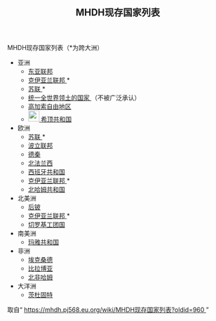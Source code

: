 <section id="mw-content">
 <div class="cosmos-pageAligned mw-body" id="content">
  <a id="top">
  </a>
  <header id="cosmos-page-header">
   <div id="cosmos-header-articleHeader">
    <h1 class="firstHeading" id="firstHeading">
     <span id="cosmos-title-text">
      <span class="mw-page-title-main">
       MHDH现存国家列表
      </span>
     </span>
     <div class="mw-indicators">
     </div>
    </h1>
   </div>
  </header>
  <div class="cosmos-articleContainer">
   <article id="cosmos-pageBody-content">
    <div id="cosmos-pageContent-subtitle">
     <div id="mw-content-subtitle">
     </div>
    </div>
    <div id="siteNotice">
     <!-- CentralNotice -->
    </div>
    <div class="mw-body-content mw-content-ltr" dir="ltr" id="mw-content-text" lang="zh">
     <div class="mw-parser-output">
      <p>
       MHDH现存国家列表（*为跨大洲）
      </p>
      <ul>
       <li>
        亚洲
        <ul>
         <li>
          <a href="//mhdh.pj568.eu.org/wiki/%E4%B8%9C%E4%BA%9A%E8%81%94%E9%82%A6" title="东亚联邦">
           东亚联邦
          </a>
         </li>
         <li>
          <a href="//mhdh.pj568.eu.org/wiki/%E5%85%8B%E4%BC%8A%E4%BA%9A%E5%85%B0%E8%81%94%E9%82%A6" title="克伊亚兰联邦">
           克伊亚兰联邦
          </a>
          *
         </li>
         <li>
          <a class="new" href="//mhdh.pj568.eu.org/wiki/%E8%8B%8F%E8%81%94?action=edit&amp;redlink=1" title="苏联（页面不存在）">
           苏联
          </a>
          *
         </li>
         <li>
          <a class="new" href="//mhdh.pj568.eu.org/wiki/%E7%BB%9F%E4%B8%80%E5%85%A8%E4%B8%96%E7%95%8C%E9%A2%86%E5%9C%9F%E7%9A%84%E5%9B%BD%E5%AE%B6?action=edit&amp;redlink=1" title="统一全世界领土的国家（页面不存在）">
           统一全世界领土的国家
          </a>
          （不被广泛承认）
         </li>
         <li>
          <a class="new" href="//mhdh.pj568.eu.org/wiki/%E9%AB%98%E5%8A%A0%E7%B4%A2%E8%87%AA%E7%94%B1%E5%9C%B0%E5%8C%BA?action=edit&amp;redlink=1" title="高加索自由地区（页面不存在）">
           高加索自由地区
          </a>
         </li>
         <li>
          <span class="mw-default-size" typeof="mw:File">
           <a class="mw-file-description" href="//mhdh.pj568.eu.org/wiki/File:Xdi8.png">
            <img class="mw-file-element" decoding="async" height="25" src="//static.miraheze.org/hamuddaolihumanlinewikiwiki/f/f6/Xdi8.png" width="25"/>
           </a>
          </span>
          <a href="//mhdh.pj568.eu.org/wiki/%E5%B8%8C%E9%A1%B6%E5%85%B1%E5%92%8C%E5%9B%BD" title="希顶共和国">
           希顶共和国
          </a>
         </li>
        </ul>
       </li>
       <li>
        欧洲
        <ul>
         <li>
          <a class="new" href="//mhdh.pj568.eu.org/wiki/%E8%8B%8F%E8%81%94?action=edit&amp;redlink=1" title="苏联（页面不存在）">
           苏联
          </a>
          *
         </li>
         <li>
          <a class="new" href="//mhdh.pj568.eu.org/wiki/%E6%B3%A2%E7%AB%8B%E8%81%94%E9%82%A6?action=edit&amp;redlink=1" title="波立联邦（页面不存在）">
           波立联邦
          </a>
         </li>
         <li>
          <a class="new" href="//mhdh.pj568.eu.org/wiki/%E5%BE%B7%E7%A7%A6?action=edit&amp;redlink=1" title="德秦（页面不存在）">
           德秦
          </a>
         </li>
         <li>
          <a class="new" href="//mhdh.pj568.eu.org/wiki/%E5%8C%97%E6%B3%95%E5%85%B0%E8%A5%BF?action=edit&amp;redlink=1" title="北法兰西（页面不存在）">
           北法兰西
          </a>
         </li>
         <li>
          <a class="new" href="//mhdh.pj568.eu.org/wiki/%E8%A5%BF%E7%8F%AD%E7%89%99%E5%85%B1%E5%92%8C%E5%9B%BD?action=edit&amp;redlink=1" title="西班牙共和国（页面不存在）">
           西班牙共和国
          </a>
         </li>
         <li>
          <a href="//mhdh.pj568.eu.org/wiki/%E5%85%8B%E4%BC%8A%E4%BA%9A%E5%85%B0%E8%81%94%E9%82%A6" title="克伊亚兰联邦">
           克伊亚兰联邦
          </a>
          *
         </li>
         <li>
          <a class="new" href="//mhdh.pj568.eu.org/wiki/%E5%8C%97%E5%93%88%E5%A7%86%E5%85%B1%E5%92%8C%E5%9B%BD?action=edit&amp;redlink=1" title="北哈姆共和国（页面不存在）">
           北哈姆共和国
          </a>
         </li>
        </ul>
       </li>
       <li>
        北美洲
        <ul>
         <li>
          <a class="new" href="//mhdh.pj568.eu.org/wiki/%E5%90%8E%E9%93%8D?action=edit&amp;redlink=1" title="后铍（页面不存在）">
           后铍
          </a>
         </li>
         <li>
          <a href="//mhdh.pj568.eu.org/wiki/%E5%85%8B%E4%BC%8A%E4%BA%9A%E5%85%B0%E8%81%94%E9%82%A6" title="克伊亚兰联邦">
           克伊亚兰联邦
          </a>
          *
         </li>
         <li>
          <a href="//mhdh.pj568.eu.org/wiki/%E5%88%87%E7%BD%97%E5%9F%BA%E5%85%B1%E5%92%8C%E5%9B%BD" title="切罗基共和国">
           切罗基工团国
          </a>
         </li>
        </ul>
       </li>
       <li>
        南美洲
        <ul>
         <li>
          <a class="new" href="//mhdh.pj568.eu.org/wiki/%E7%8E%9B%E9%9B%85%E5%85%B1%E5%92%8C%E5%9B%BD?action=edit&amp;redlink=1" title="玛雅共和国（页面不存在）">
           玛雅共和国
          </a>
         </li>
        </ul>
       </li>
       <li>
        非洲
        <ul>
         <li>
          <a class="new" href="//mhdh.pj568.eu.org/wiki/%E5%9F%83%E5%85%8B%E6%A1%91%E5%BE%B7?action=edit&amp;redlink=1" title="埃克桑德（页面不存在）">
           埃克桑德
          </a>
         </li>
         <li>
          <a class="new" href="//mhdh.pj568.eu.org/wiki/%E6%AF%94%E6%8B%89%E5%8D%9A%E4%BA%9A?action=edit&amp;redlink=1" title="比拉博亚（页面不存在）">
           比拉博亚
          </a>
         </li>
         <li>
          <a class="new" href="//mhdh.pj568.eu.org/wiki/%E5%8C%97%E9%9D%9E%E5%93%88%E5%A7%86?action=edit&amp;redlink=1" title="北非哈姆（页面不存在）">
           北非哈姆
          </a>
         </li>
        </ul>
       </li>
       <li>
        大洋洲
        <ul>
         <li>
          <a href="//mhdh.pj568.eu.org/wiki/%E8%8C%A8%E6%9D%9C%E5%9B%BA%E7%89%B9" title="茨杜固特">
           茨杜固特
          </a>
         </li>
        </ul>
       </li>
      </ul>
      <!-- 
NewPP limit report
Parsed by mw162
Cached time: 20240218070542
Cache expiry: 604800
Reduced expiry: false
Complications: []
CPU time usage: 0.030 seconds
Real time usage: 0.031 seconds
Preprocessor visited node count: 19/1000000
Post‐expand include size: 0/2097152 bytes
Template argument size: 0/2097152 bytes
Highest expansion depth: 2/100
Expensive parser function count: 0/99
Unstrip recursion depth: 0/20
Unstrip post‐expand size: 6/5000000 bytes
-->
      <!--
Transclusion expansion time report (%,ms,calls,template)
100.00%    0.000      1 -total
-->
      <!-- Saved in parser cache with key hamuddaolihumanlinewikiwiki:pcache:idhash:2-0!canonical!zh!groups=* and timestamp 20240218070544 and revision id 960. Rendering was triggered because: edit-page
 -->
     </div>
     <noscript>
      <img alt="" height="1" src="https://mhdh.pj568.eu.org/wiki/Special:CentralAutoLogin/start?type=1x1" style="border: none; position: absolute;" title="" width="1"/>
     </noscript>
    </div>
    <div class="printfooter">
     取自“
     <a dir="ltr" href="https://mhdh.pj568.eu.org/wiki/MHDH现存国家列表?oldid=960">
      https://mhdh.pj568.eu.org/wiki/MHDH现存国家列表?oldid=960
     </a>
     ”
    </div>
    <span id="cosmos-content-categories">
     <div class="catlinks catlinks-allhidden" data-mw="interface" id="catlinks">
     </div>
    </span>
   </article>
  </div>
 </div>
</section>
